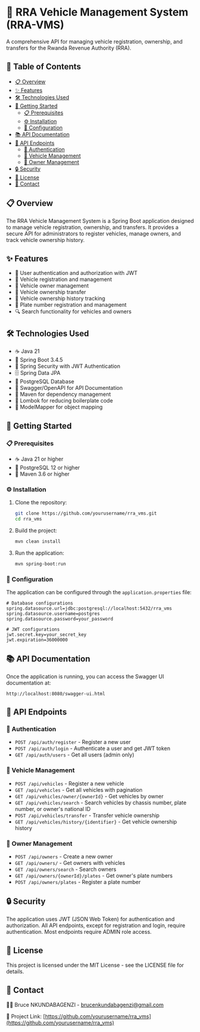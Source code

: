 # 🚗 RRA Vehicle Management System (RRA-VMS)

A comprehensive API for managing vehicle registration, ownership, and transfers for the Rwanda Revenue Authority (RRA).

## 📑 Table of Contents
- [📋 Overview](#overview)
- [✨ Features](#features)
- [🛠️ Technologies Used](#technologies-used)
- [🚀 Getting Started](#getting-started)
  - [📋 Prerequisites](#prerequisites)
  - [⚙️ Installation](#installation)
  - [🔧 Configuration](#configuration)
- [📚 API Documentation](#api-documentation)
- [🔌 API Endpoints](#api-endpoints)
  - [🔐 Authentication](#authentication)
  - [🚙 Vehicle Management](#vehicle-management)
  - [👤 Owner Management](#owner-management)
- [🔒 Security](#security)
- [📄 License](#license)
- [📧 Contact](#contact)

## 📋 Overview

The RRA Vehicle Management System is a Spring Boot application designed to manage vehicle registration, ownership, and transfers. It provides a secure API for administrators to register vehicles, manage owners, and track vehicle ownership history.

## ✨ Features

- 🔐 User authentication and authorization with JWT
- 🚗 Vehicle registration and management
- 👤 Vehicle owner management
- 🔄 Vehicle ownership transfer
- 📜 Vehicle ownership history tracking
- 🔢 Plate number registration and management
- 🔍 Search functionality for vehicles and owners

## 🛠️ Technologies Used

- ☕ Java 21
- 🍃 Spring Boot 3.4.5
- 🔐 Spring Security with JWT Authentication
- 🗄️ Spring Data JPA
- 🐘 PostgreSQL Database
- 📝 Swagger/OpenAPI for API Documentation
- 🔧 Maven for dependency management
- 🧰 Lombok for reducing boilerplate code
- 🔄 ModelMapper for object mapping

## 🚀 Getting Started

### 📋 Prerequisites

- ☕ Java 21 or higher
- 🐘 PostgreSQL 12 or higher
- 🔧 Maven 3.6 or higher

### ⚙️ Installation

1. Clone the repository:
   ```bash
   git clone https://github.com/yourusername/rra_vms.git
   cd rra_vms
   ```

2. Build the project:
   ```bash
   mvn clean install
   ```

3. Run the application:
   ```bash
   mvn spring-boot:run
   ```

### 🔧 Configuration

The application can be configured through the `application.properties` file:

```properties
# Database configurations
spring.datasource.url=jdbc:postgresql://localhost:5432/rra_vms
spring.datasource.username=postgres
spring.datasource.password=your_password

# JWT configurations
jwt.secret.key=your_secret_key
jwt.expiration=36000000
```

## 📚 API Documentation

Once the application is running, you can access the Swagger UI documentation at:

```
http://localhost:8080/swagger-ui.html
```

## 🔌 API Endpoints

### 🔐 Authentication

- `POST /api/auth/register` - Register a new user
- `POST /api/auth/login` - Authenticate a user and get JWT token
- `GET /api/auth/users` - Get all users (admin only)

### 🚙 Vehicle Management

- `POST /api/vehicles` - Register a new vehicle
- `GET /api/vehicles` - Get all vehicles with pagination
- `GET /api/vehicles/owner/{ownerId}` - Get vehicles by owner
- `GET /api/vehicles/search` - Search vehicles by chassis number, plate number, or owner's national ID
- `POST /api/vehicles/transfer` - Transfer vehicle ownership
- `GET /api/vehicles/history/{identifier}` - Get vehicle ownership history

### 👤 Owner Management

- `POST /api/owners` - Create a new owner
- `GET /api/owners/` - Get owners with vehicles
- `GET /api/owners/search` - Search owners
- `GET /api/owners/{ownerId}/plates` - Get owner's plate numbers
- `POST /api/owners/plates` - Register a plate number

## 🔒 Security

The application uses JWT (JSON Web Token) for authentication and authorization. All API endpoints, except for registration and login, require authentication. Most endpoints require ADMIN role access.

## 📄 License

This project is licensed under the MIT License - see the LICENSE file for details.

## 📧 Contact

👨‍💻 Bruce NKUNDABAGENZI - brucenkundabagenzi@gmail.com

🔗 Project Link: [https://github.com/yourusername/rra_vms](https://github.com/yourusername/rra_vms)
